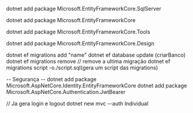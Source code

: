 
dotnet add package Microsoft.EntityFrameworkCore.SqlServer

dotnet add package Microsoft.EntityFrameworkCore

dotnet add package Microsoft.EntityFrameworkCore.Tools

dotnet add package Microsoft.EntityFrameworkCore.Design

dotnet ef migrations add "name"
dotnet ef database update (criarBanco)
dotnet ef migrations remove // remove a ultima migração
dotnet ef migrations script -o./script.sql(gera um script das migrations)


-- Segurança --
dotnet add package Microsoft.AspNetCore.Identity.EntityFrameworkCore
dotnet add package Microsoft.AspNetCore.Authentication.JwtBearer


// Ja gera login e logout
dotnet new mvc --auth Individual
